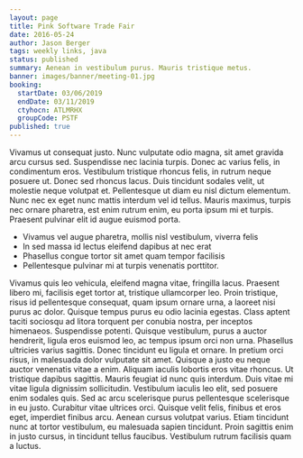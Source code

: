 ```yaml
---
layout: page
title: Pink Software Trade Fair
date: 2016-05-24
author: Jason Berger
tags: weekly links, java
status: published
summary: Aenean in vestibulum purus. Mauris tristique metus.
banner: images/banner/meeting-01.jpg
booking:
  startDate: 03/06/2019
  endDate: 03/11/2019
  ctyhocn: ATLMRHX
  groupCode: PSTF
published: true
---
```

Vivamus ut consequat justo. Nunc vulputate odio magna, sit amet gravida arcu cursus sed. Suspendisse nec lacinia turpis. Donec ac varius felis, in condimentum eros. Vestibulum tristique rhoncus felis, in rutrum neque posuere ut. Donec sed rhoncus lacus. Duis tincidunt sodales velit, ut molestie neque volutpat et. Pellentesque ut diam eu nisl dictum elementum. Nunc nec ex eget nunc mattis interdum vel id tellus. Mauris maximus, turpis nec ornare pharetra, est enim rutrum enim, eu porta ipsum mi et turpis. Praesent pulvinar elit id augue euismod porta.

* Vivamus vel augue pharetra, mollis nisl vestibulum, viverra felis
* In sed massa id lectus eleifend dapibus at nec erat
* Phasellus congue tortor sit amet quam tempor facilisis
* Pellentesque pulvinar mi at turpis venenatis porttitor.

Vivamus quis leo vehicula, eleifend magna vitae, fringilla lacus. Praesent libero mi, facilisis eget tortor at, tristique ullamcorper leo. Proin tristique, risus id pellentesque consequat, quam ipsum ornare urna, a laoreet nisi purus ac dolor. Quisque tempus purus eu odio lacinia egestas. Class aptent taciti sociosqu ad litora torquent per conubia nostra, per inceptos himenaeos. Suspendisse potenti. Quisque vestibulum, purus a auctor hendrerit, ligula eros euismod leo, ac tempus ipsum orci non urna. Phasellus ultricies varius sagittis.
Donec tincidunt eu ligula et ornare. In pretium orci risus, in malesuada dolor vulputate sit amet. Quisque a justo eu neque auctor venenatis vitae a enim. Aliquam iaculis lobortis eros vitae rhoncus. Ut tristique dapibus sagittis. Mauris feugiat id nunc quis interdum. Duis vitae mi vitae ligula dignissim sollicitudin. Vestibulum iaculis leo elit, sed posuere enim sodales quis. Sed ac arcu scelerisque purus pellentesque scelerisque in eu justo. Curabitur vitae ultrices orci. Quisque velit felis, finibus et eros eget, imperdiet finibus arcu. Aenean cursus volutpat varius. Etiam tincidunt nunc at tortor vestibulum, eu malesuada sapien tincidunt. Proin sagittis enim in justo cursus, in tincidunt tellus faucibus. Vestibulum rutrum facilisis quam a luctus.
